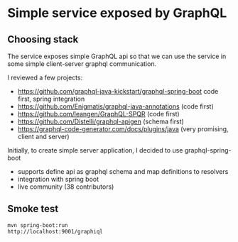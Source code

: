 # Simple service exposed by GraphQL

## Choosing stack

The service exposes simple GraphQL api so that we can use the service in some simple client-server graphql communication.

I reviewed a few projects:

- <https://github.com/graphql-java-kickstart/graphql-spring-boot> code first, spring integration
- <https://github.com/Enigmatis/graphql-java-annotations> (code first)
- <https://github.com/leangen/GraphQL-SPQR> (code first)
- <https://github.com/Distelli/graphql-apigen> (schema first)
- <https://graphql-code-generator.com/docs/plugins/java> (very promising, client and server)

Initially, to create simple server application, I decided to use graphql-spring-boot

- supports define api as graphql schema and map definitions to resolvers
- integration with spring boot
- live community (38 contributors)

## Smoke test

```shell
mvn spring-boot:run
http://localhost:9001/graphiql
```

